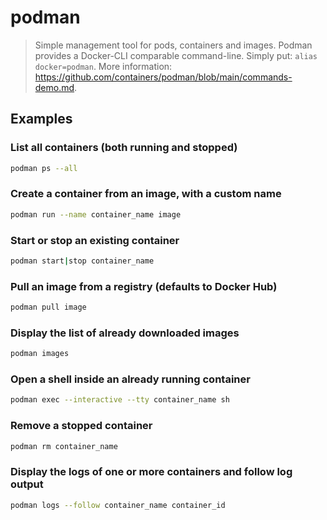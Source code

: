 # podman

> Simple management tool for pods, containers and images. Podman provides a Docker-CLI comparable command-line. Simply put: `alias docker=podman`. More information: <https://github.com/containers/podman/blob/main/commands-demo.md>.

## Examples

### List all containers (both running and stopped)

```bash
podman ps --all
```

### Create a container from an image, with a custom name

```bash
podman run --name container_name image
```

### Start or stop an existing container

```bash
podman start|stop container_name
```

### Pull an image from a registry (defaults to Docker Hub)

```bash
podman pull image
```

### Display the list of already downloaded images

```bash
podman images
```

### Open a shell inside an already running container

```bash
podman exec --interactive --tty container_name sh
```

### Remove a stopped container

```bash
podman rm container_name
```

### Display the logs of one or more containers and follow log output

```bash
podman logs --follow container_name container_id
```
